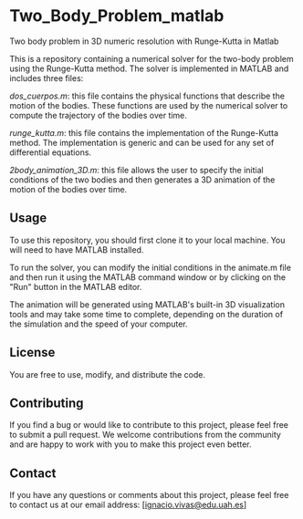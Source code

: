 # Two_Body_Problem_matlab
Two body problem in 3D numeric resolution with Runge-Kutta in Matlab

This is a repository containing a numerical solver for the two-body problem using the Runge-Kutta method. The solver is implemented in MATLAB and includes three files:

*dos_cuerpos.m*: this file contains the physical functions that describe the motion of the bodies. These functions are used by the numerical solver to compute the trajectory of the bodies over time.

*runge_kutta.m*: this file contains the implementation of the Runge-Kutta method. The implementation is generic and can be used for any set of differential equations.

*2body_animation_3D.m*: this file allows the user to specify the initial conditions of the two bodies and then generates a 3D animation of the motion of the bodies over time.

## Usage
To use this repository, you should first clone it to your local machine. You will need to have MATLAB installed.

To run the solver, you can modify the initial conditions in the animate.m file and then run it using the MATLAB command window or by clicking on the "Run" button in the MATLAB editor.

The animation will be generated using MATLAB's built-in 3D visualization tools and may take some time to complete, depending on the duration of the simulation and the speed of your computer.

## License
You are free to use, modify, and distribute the code. 

## Contributing
If you find a bug or would like to contribute to this project, please feel free to submit a pull request. We welcome contributions from the community and are happy to work with you to make this project even better.

## Contact
If you have any questions or comments about this project, please feel free to contact us at our email address: [ignacio.vivas@edu.uah.es]
